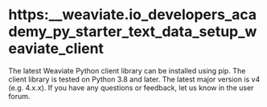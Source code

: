 # https:\_\_weaviate.io_developers_academy_py_starter_text_data_setup_weaviate_client

The latest Weaviate Python client library can be installed using pip. The client library is tested on Python 3.8 and later. The latest major version is v4 (e.g. 4.x.x). If you have any questions or feedback, let us know in the user forum.

